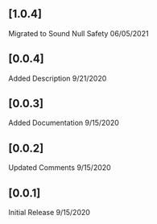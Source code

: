 ## [1.0.4]
Migrated to Sound Null Safety
06/05/2021

## [0.0.4]
Added Description
9/21/2020

## [0.0.3]
Added Documentation
9/15/2020

## [0.0.2]
Updated Comments
9/15/2020

## [0.0.1]
Initial Release
9/15/2020

